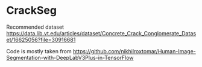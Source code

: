 # CrackSeg
Recommended dataset https://data.lib.vt.edu/articles/dataset/Concrete_Crack_Conglomerate_Dataset/16625056?file=30916681

Code is mostly taken from https://github.com/nikhilroxtomar/Human-Image-Segmentation-with-DeepLabV3Plus-in-TensorFlow

 
 
 
